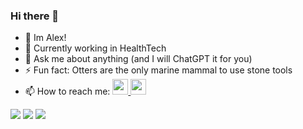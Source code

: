### Hi there 👋

* :bust_in_silhouette: Im Alex!
* 🌱 Currently working in HealthTech
* 💬 Ask me about anything (and I will ChatGPT it for you)
* ⚡ Fun fact: Otters are the only marine mammal to use stone tools
* 📫 How to reach me: <a href="https://t.me/ImRealConfucii"><img height="25" src="https://cdn3.iconfinder.com/data/icons/social-icons-33/512/Telegram-512.png"/></a><a href="https://www.linkedin.com/in/confucii/">
    <img height="25" src="https://cdn2.iconfinder.com/data/icons/social-icon-3/512/social_style_3_in-306.png"/></a> <br>

<img src="https://github-readme-stats.vercel.app/api?username=confucii&show_icons=true"/>

<img src="https://github-readme-stats.vercel.app/api/top-langs?username=confucii&layout=compact"/>

<img src="https://github-readme-streak-stats.herokuapp.com/?user=confucii"/>
